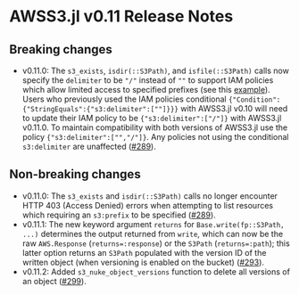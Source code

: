 # AWSS3.jl v0.11 Release Notes

## Breaking changes

- v0.11.0: The `s3_exists`, `isdir(::S3Path)`, and `isfile(::S3Path)` calls now specify the `delimiter` to be `"/"` instead of `""` to support IAM policies which allow limited access to specified prefixes (see this [example](https://github.com/JuliaCloud/AWSS3.jl/pull/289#discussion_r1224636214)). Users who previously used the IAM policies conditional `{"Condition":{"StringEquals":{"s3:delimiter":[""]}}}` with AWSS3.jl v0.10 will need to update their IAM policy to be `{"s3:delimiter":["/"]}` with AWSS3.jl v0.11.0. To maintain compatibility with both versions of AWSS3.jl use the policy `{"s3:delimiter":["","/"]}`. Any policies not using the conditional `s3:delimiter` are unaffected ([#289]).

## Non-breaking changes

- v0.11.0: The `s3_exists` and `isdir(::S3Path)` calls no longer encounter HTTP 403 (Access Denied) errors when attempting to list resources which requiring an `s3:prefix` to be specified ([#289]).
- v0.11.1: The new keyword argument `returns` for `Base.write(fp::S3Path, ...)` determines the output returned from `write`, which can now be the raw `AWS.Response` (`returns=:response`) or the `S3Path` (`returns=:path`); this latter option returns an `S3Path` populated with the version ID of the written object (when versioning is enabled on the bucket) ([#293]).
- v0.11.2: Added `s3_nuke_object_versions` function to delete all versions of an object ([#299]).

[#289]: https://github.com/JuliaCloud/AWSS3.jl/pull/289
[#293]: https://github.com/JuliaCloud/AWSS3.jl/pull/293
[#299]: https://github.com/JuliaCloud/AWSS3.jl/pull/299
